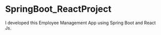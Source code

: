 # SpringBoot_ReactProject
I developed this Employee Management App using Spring Boot and React Js. 
